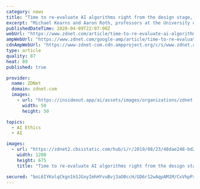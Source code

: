 ```yaml
---
category: news
title: "Time to re-evaluate AI algorithms right from the design stage, experts urge"
excerpt: "Michael Kearns and Aaron Roth, professors at the University of Pennsylvania, suggest that the solution is to \"embed precise definitions of fairness, accuracy, transparency, and ethics at the algorithm's design stage ... as well as designating trained people to examine and audit AI output. \"Have scientists and engineers who know this area ..."
publishedDateTime: 2020-04-09T22:07:00Z
webUrl: "https://www.zdnet.com/article/time-to-re-evaluate-ai-algorithms-right-from-the-design-stage-experts-urge/"
ampWebUrl: "https://www.zdnet.com/google-amp/article/time-to-re-evaluate-ai-algorithms-right-from-the-design-stage-experts-urge/"
cdnAmpWebUrl: "https://www-zdnet-com.cdn.ampproject.org/c/s/www.zdnet.com/google-amp/article/time-to-re-evaluate-ai-algorithms-right-from-the-design-stage-experts-urge/"
type: article
quality: 87
heat: 89
published: true

provider:
  name: ZDNet
  domain: zdnet.com
  images:
    - url: "https://insideout.app/ai/assets/images/organizations/zdnet.com-50x50.jpg"
      width: 50
      height: 50

topics:
  - AI Ethics
  - AI

images:
  - url: "https://zdnet2.cbsistatic.com/hub/i/r/2019/08/23/48dae248-bd26-4d6e-be1c-cba4b7a77c0c/thumbnail/1200x675/32335cdb6010e3c68e6e4ca3fbcd103e/over-half-of-google-searches-dont-produc-5d5558af9900780001fb5308-1-aug-23-2019-14-26-20-poster.jpg"
    width: 1200
    height: 675
    title: "Time to re-evaluate AI algorithms right from the design stage, experts urge"

secured: "boL6IYKolqCkgn1kSJGxyImhHYvuBvj3aO0ccH/GD6r12wAqpAM1M/CxVhpPxcfWm2JbVthday3Nwh+XBZK0IBvKvKwRvPgoo1A4ZvS/JP5pO5biVo/goLiKdW8pI8VDj/zSP0PMC1uQUl3iEJgbd9o0RnqQK2yhCvCXUHvkTg8gQU49NN3RpyFbFqx3Qr0rauegMyFw5eHtpg+8Be7FJk/22fSf9K+MSXG/8p4c/ehziEkbtOx2oa8IcBwD+C+ehF27f6IMzyqltYK+Vk+h3OJUHULq6qYwI+np1Q14KxU+XErKov/W406ArLMNjpfvtGhxpVx99fTJhCoFg6EmjIXoRNxLbSEFLzTBYsn/1x+cs9m7EYqFgv0r77jzVOnj2y9xDSwqqji7B10JTffkA+90Pk5KFEDNBjQbCs6Ks8SWHSeT1ovJ/tjjsL2s6xQzR9S/NgDCxYLCquSdcboAaBcJqlzW8wV0d5qfy5E1oUE=;z7TcfLa2bDu3fnSOi3oaVA=="
---
```


